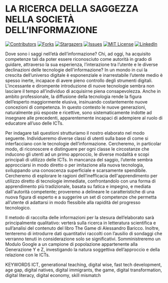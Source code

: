 # LA RICERCA DELLA SAGGEZZA NELLA SOCIETÀ DELL’INFORMAZIONE

[![Contributors][contributors-shield]][contributors-url]
[![Forks][forks-shield]][forks-url]
[![Stargazers][stars-shield]][stars-url]
[![Issues][issues-shield]][issues-url]
[![MIT License][license-shield]][license-url]
[![LinkedIn][linkedin-shield]][linkedin-url]

Dove sono i saggi nell’età dell’informazione? Chi, ad oggi, ha acquisito competenze tali da poter essere riconosciuto come autorità in grado di guidare, attraverso la sua esperienza, l’interazione tra l’utente e le diverse declinazioni delle tecnologie dell'informazione?
In un mondo in cui la crescita dell’universo digitale è esponenziale e inarrestabile l’utente medio è spesso inerte, incapace di avere pieno controllo degli strumenti digitali. 
L'incessante e dirompente introduzione di nuove tecnologie sembra non lasciare il tempo all’individuo di acquisirne piena consapevolezza. Anche in ambito professionale, la diffusione della tecnologia rende la figura dell’esperto maggiormente elusiva, insinuando costantemente nuove concezioni di competenza.
In questo contesto le nuove generazioni, naturalmente più esposte e ricettive, sono sistematicamente indotte ad insegnare alle precedenti, apparentemente incapaci di adempiere al ruolo di educatore all’uso delle ICTs.

Per indagare tali questioni strutturiamo il nostro elaborato nel modo seguente. Individueremo diverse classi di utenti sulla base di come si interfacciano con le tecnologie dell’informazione. Cercheremo, in particolar modo, di riconoscere e distinguere per ogni classe le circostanze che inducono gli utenti ad un primo approccio, le diverse modalità e scopi principali di utilizzo delle ICTs.
In mancanza del saggio, l’utente sembra approcciarsi in modo diretto o per imitazione alla nuova tecnologia, sviluppando una conoscenza superficiale e scarsamente spendibile. Cercheremo di esplorare le ragioni dell’inefficacia dell'apprendimento per utilizzo diretto di tecnologie immediate, confrontandolo con una forma di apprendimento più tradizionale, basata su fatica e impegno, e mediata dall'autorità competente; proveremo a delineare le caratteristiche di una nuova figura di esperto e a suggerire un set di competenze che permetta all’utente di adattarsi in modo flessibile alla rapidità del progresso tecnologico.

Il metodo di raccolta delle informazioni per la stesura dell’elaborato sarà principalmente qualitativo: verterà sulla ricerca in letteratura scientifica e sull’analisi del contenuto del libro The Game  di Alessandro Baricco.
Inoltre, tenteremo di introdurre dati quantitativi raccolti con l’ausilio di sondaggi che verranno tenuti in considerazione solo se significativi. Somministreremo un Modulo Google a un campione di popolazione appartenente alla Generazione Y e Z, investigando la natura soggettiva dell’approccio e della relazione con le ICTs.

KEYWORDS
ICT, generational teaching, digital wise, fast tech development, age gap, digital natives, digital immigrants, the game, digital transformation, digital literacy, digital economy, skill mismatch

<!-- MARKDOWN LINKS & IMAGES -->
<!-- https://www.markdownguide.org/basic-syntax/#reference-style-links -->
[contributors-shield]: https://img.shields.io/github/contributors/giocoal/Social_Issues_in_Information_Society_project.svg?style=for-the-badge
[contributors-url]: https://github.com/giocoal/Social_Issues_in_Information_Society_project/graphs/contributors
[forks-shield]: https://img.shields.io/github/forks/giocoal/Social_Issues_in_Information_Society_project.svg?style=for-the-badge
[forks-url]: https://github.com/giocoal/Social_Issues_in_Information_Society_project/network/members
[stars-shield]: https://img.shields.io/github/stars/giocoal/Social_Issues_in_Information_Society_project.svg?style=for-the-badge
[stars-url]: https://github.com/giocoal/Social_Issues_in_Information_Society_project/stargazers
[issues-shield]: https://img.shields.io/github/issues/giocoal/Social_Issues_in_Information_Society_project.svg?style=for-the-badge
[issues-url]: https://github.com/giocoal/Social_Issues_in_Information_Society_project/issues
[license-shield]: https://img.shields.io/github/license/giocoal/Social_Issues_in_Information_Society_project.svg?style=for-the-badge
[license-url]: https://github.com/giocoal/Social_Issues_in_Information_Society_project/blob/master/LICENSE
[linkedin-shield]: https://img.shields.io/badge/-LinkedIn-black.svg?style=for-the-badge&logo=linkedin&colorB=555
[linkedin-url]: https://www.linkedin.com/in/giorgio-carbone-63154219b/
[product-screenshot]: images/screenshot.png
[Next.js]: https://img.shields.io/badge/next.js-000000?style=for-the-badge&logo=nextdotjs&logoColor=white
[Next-url]: https://nextjs.org/
[React.js]: https://img.shields.io/badge/React-20232A?style=for-the-badge&logo=react&logoColor=61DAFB
[React-url]: https://reactjs.org/
[Vue.js]: https://img.shields.io/badge/Vue.js-35495E?style=for-the-badge&logo=vuedotjs&logoColor=4FC08D
[Vue-url]: https://vuejs.org/
[Angular.io]: https://img.shields.io/badge/Angular-DD0031?style=for-the-badge&logo=angular&logoColor=white
[Angular-url]: https://angular.io/
[Svelte.dev]: https://img.shields.io/badge/Svelte-4A4A55?style=for-the-badge&logo=svelte&logoColor=FF3E00
[Svelte-url]: https://svelte.dev/
[Laravel.com]: https://img.shields.io/badge/Laravel-FF2D20?style=for-the-badge&logo=laravel&logoColor=white
[Laravel-url]: https://laravel.com
[Bootstrap.com]: https://img.shields.io/badge/Bootstrap-563D7C?style=for-the-badge&logo=bootstrap&logoColor=white
[Bootstrap-url]: https://getbootstrap.com
[JQuery.com]: https://img.shields.io/badge/jQuery-0769AD?style=for-the-badge&logo=jquery&logoColor=white
[JQuery-url]: https://jquery.com
